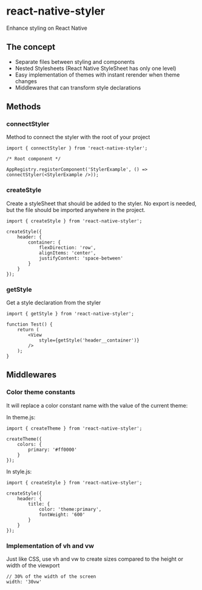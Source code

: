 # react-native-styler
Enhance styling on React Native

## The concept
* Separate files between styling and components
* Nested Stylesheets (React Native StyleSheet has only one level)
* Easy implementation of themes with instant rerender when theme changes
* Middlewares that can transform style declarations

## Methods
### connectStyler
Method to connect the styler with the root of your project
```
import { connectStyler } from 'react-native-styler';

/* Root component */

AppRegistry.registerComponent('StylerExample', () => connectStyler(<StylerExample />));
```

### createStyle
Create a styleSheet that should be added to the styler.
No export is needed, but the file should be imported anywhere in the project.
```
import { createStyle } from 'react-native-styler';

createStyle({
    header: {
        container: {
            flexDirection: 'row',
            alignItems: 'center',
            justifyContent: 'space-between'
        }
    }
});
```

### getStyle
Get a style declaration from the styler
```
import { getStyle } from 'react-native-styler';

function Test() {
    return (
        <View
            style={getStyle('header__container')}
        />
    );
}
```

## Middlewares
### Color theme constants
It will replace a color constant name with the value of the current theme:

In theme.js:
```
import { createTheme } from 'react-native-styler';

createTheme({
    colors: {
        primary: '#ff0000'
    }
});
```

In style.js:
```
import { createStyle } from 'react-native-styler';

createStyle({
    header: {
        title: {
            color: 'theme:primary',
            fontWeight: '600'
        }
    }
});
```

### Implementation of vh and vw
Just like CSS, use vh and vw to create sizes compared to the height or width of the viewport

```
// 30% of the width of the screen
width: '30vw'
```
